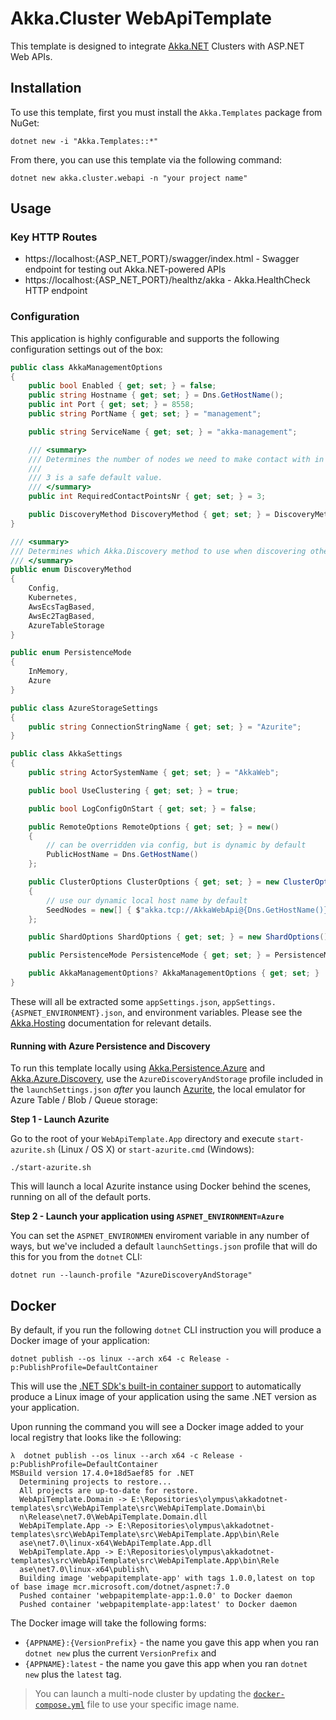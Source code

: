 # Akka.Cluster WebApiTemplate

This template is designed to integrate [Akka.NET](https://getakka.net/) Clusters with ASP.NET Web APIs.

## Installation

To use this template, first you must install the `Akka.Templates` package from NuGet:

```shell
dotnet new -i "Akka.Templates::*"
```

From there, you can use this template via the following command:

```
dotnet new akka.cluster.webapi -n "your project name"
```

## Usage

### Key HTTP Routes

* https://localhost:{ASP_NET_PORT}/swagger/index.html - Swagger endpoint for testing out Akka.NET-powered APIs
* https://localhost:{ASP_NET_PORT}/healthz/akka - Akka.HealthCheck HTTP endpoint

### Configuration

This application is highly configurable and supports the following configuration settings out of the box:

```csharp
public class AkkaManagementOptions
{
    public bool Enabled { get; set; } = false;
    public string Hostname { get; set; } = Dns.GetHostName();
    public int Port { get; set; } = 8558;
    public string PortName { get; set; } = "management";

    public string ServiceName { get; set; } = "akka-management";

    /// <summary>
    /// Determines the number of nodes we need to make contact with in order to form a cluster initially.
    ///
    /// 3 is a safe default value.
    /// </summary>
    public int RequiredContactPointsNr { get; set; } = 3;

    public DiscoveryMethod DiscoveryMethod { get; set; } = DiscoveryMethod.Config;
}

/// <summary>
/// Determines which Akka.Discovery method to use when discovering other nodes to form and join clusters.
/// </summary>
public enum DiscoveryMethod
{
    Config,
    Kubernetes,
    AwsEcsTagBased,
    AwsEc2TagBased,
    AzureTableStorage
}

public enum PersistenceMode
{
    InMemory,
    Azure
}

public class AzureStorageSettings
{
    public string ConnectionStringName { get; set; } = "Azurite";
}

public class AkkaSettings
{
    public string ActorSystemName { get; set; } = "AkkaWeb";

    public bool UseClustering { get; set; } = true;

    public bool LogConfigOnStart { get; set; } = false;

    public RemoteOptions RemoteOptions { get; set; } = new()
    {
        // can be overridden via config, but is dynamic by default
        PublicHostName = Dns.GetHostName()
    };

    public ClusterOptions ClusterOptions { get; set; } = new ClusterOptions()
    {
        // use our dynamic local host name by default
        SeedNodes = new[] { $"akka.tcp://AkkaWebApi@{Dns.GetHostName()}:8081" }
    };

    public ShardOptions ShardOptions { get; set; } = new ShardOptions();

    public PersistenceMode PersistenceMode { get; set; } = PersistenceMode.InMemory;

    public AkkaManagementOptions? AkkaManagementOptions { get; set; }
}
```

These will all be extracted some `appSettings.json`, `appSettings.{ASPNET_ENVIRONMENT}.json`, and environment variables. Please see the [Akka.Hosting](https://github.com/akkadotnet/Akka.Hosting) documentation for relevant details.

#### Running with Azure Persistence and Discovery

To run this template locally using [Akka.Persistence.Azure](https://github.com/petabridge/Akka.Persistence.Azure) and [Akka.Azure.Discovery](https://github.com/akkadotnet/Akka.Management/tree/dev/src/discovery/azure/Akka.Discovery.Azure), use the `AzureDiscoveryAndStorage` profile included in the `launchSettings.json` _after_ you launch [Azurite](https://learn.microsoft.com/en-us/azure/storage/common/storage-use-azurite?tabs=visual-studio), the local emulator for Azure Table / Blob / Queue storage:

**Step 1 - Launch Azurite**

Go to the root of your `WebApiTemplate.App` directory and execute `start-azurite.sh` (Linux / OS X) or `start-azurite.cmd` (Windows):

```shell
./start-azurite.sh
```

This will launch a local Azurite instance using Docker behind the scenes, running on all of the default ports.

**Step 2 - Launch your application using `ASPNET_ENVIRONMENT=Azure`**

You can set the `ASPNET_ENVIRONMEN` enviroment variable in any number of ways, but we've included a default `launchSettings.json` profile that will do this for you from the `dotnet` CLI:

```shell
dotnet run --launch-profile "AzureDiscoveryAndStorage"
```

## Docker

By default, if you run the following `dotnet` CLI instruction you will produce a Docker image of your application:

```shell
dotnet publish --os linux --arch x64 -c Release -p:PublishProfile=DefaultContainer
```

This will use the [.NET SDk's built-in container support](https://devblogs.microsoft.com/dotnet/announcing-builtin-container-support-for-the-dotnet-sdk/) to automatically produce a Linux image of your application using the same .NET version as your application.

Upon running the command you will see a Docker image added to your local registry that looks like the following:

```shell
λ  dotnet publish --os linux --arch x64 -c Release -p:PublishProfile=DefaultContainer
MSBuild version 17.4.0+18d5aef85 for .NET
  Determining projects to restore...
  All projects are up-to-date for restore.
  WebApiTemplate.Domain -> E:\Repositories\olympus\akkadotnet-templates\src\WebApiTemplate\src\WebApiTemplate.Domain\bi
  n\Release\net7.0\WebApiTemplate.Domain.dll
  WebApiTemplate.App -> E:\Repositories\olympus\akkadotnet-templates\src\WebApiTemplate\src\WebApiTemplate.App\bin\Rele
  ase\net7.0\linux-x64\WebApiTemplate.App.dll
  WebApiTemplate.App -> E:\Repositories\olympus\akkadotnet-templates\src\WebApiTemplate\src\WebApiTemplate.App\bin\Rele
  ase\net7.0\linux-x64\publish\
  Building image 'webpapitemplate-app' with tags 1.0.0,latest on top of base image mcr.microsoft.com/dotnet/aspnet:7.0
  Pushed container 'webpapitemplate-app:1.0.0' to Docker daemon
  Pushed container 'webpapitemplate-app:latest' to Docker daemon
```

The Docker image will take the following forms:

* `{APPNAME}:{VersionPrefix}` - the name you gave this app when you ran `dotnet new` plus the current `VersionPrefix` and
* `{APPNAME}:latest` - the name you gave this app when you ran `dotnet new` plus the `latest` tag.

> You can launch a multi-node cluster by updating the [`docker-compose.yml`](https://github.com/akkadotnet/akkadotnet-templates/blob/dev/src/WebApiTemplate/docker/docker-compose.yaml) file to use your specific image name.